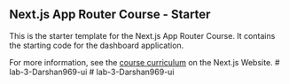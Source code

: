 ## Next.js App Router Course - Starter

This is the starter template for the Next.js App Router Course. It contains the starting code for the dashboard application.

For more information, see the [course curriculum](https://nextjs.org/learn) on the Next.js Website.
#   l a b - 3 - D a r s h a n 9 6 9 - u i  
 #   l a b - 3 - D a r s h a n 9 6 9 - u i  
 